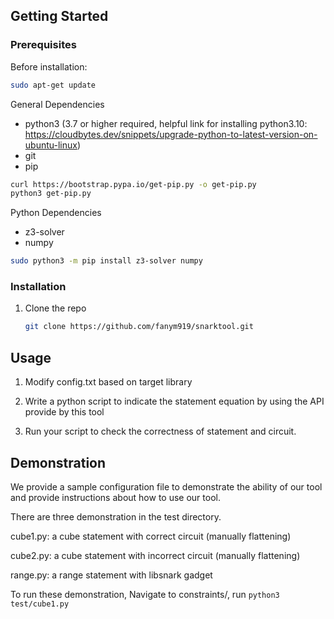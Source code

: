 ## Getting Started

### Prerequisites

Before installation:
```sh
sudo apt-get update
```

General Dependencies
 * python3 (3.7 or higher required, helpful link for installing python3.10: https://cloudbytes.dev/snippets/upgrade-python-to-latest-version-on-ubuntu-linux)
 * git
 * pip
 ```sh
 curl https://bootstrap.pypa.io/get-pip.py -o get-pip.py
 python3 get-pip.py
 ```

Python Dependencies
 * z3-solver
 * numpy
 ```sh
 sudo python3 -m pip install z3-solver numpy
 ```

### Installation

1. Clone the repo
   ```sh
   git clone https://github.com/fanym919/snarktool.git
   ```

## Usage
1. Modify config.txt based on target library

2. Write a python script to indicate the statement equation by using the API provide by this tool

3. Run your script to check the correctness of statement and circuit.

## Demonstration
We provide a sample configuration file to demonstrate the ability of our tool and provide instructions about how to use our tool.

There are three demonstration in the test directory.

cube1.py: a cube statement with correct circuit (manually flattening)

cube2.py: a cube statement with incorrect circuit (manually flattening)

range.py: a range statement with libsnark gadget

To run these demonstration, Navigate to constraints/, run 
    ```python3 test/cube1.py
    ```